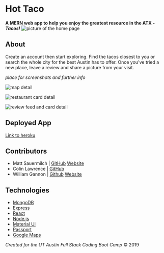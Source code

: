 # Hot Taco

__A MERN web app to help you enjoy the greatest resource in the ATX - *Tacos!*__
![picture of the home page]()

## About

Create an account then start exploring. Find the tacos closest to you or search the whole city for the best Austin has to offer. Once you've tried a new place, leave a review and share a picture from your visit.

_place for screenshots and further info_

![map detail]()

![restaurant card detail]()

![review feed and card detail]()

## Deployed App

[Link to heroku]()

## Contributors

* Matt Sauermilch | [GitHub](https://github.com/MSauermilch) [Website](https://msauermilch.github.io)
* Colin Lawrence | [GitHub](https://github.com/Clawrence005)
* William Gannon | [Github](https://github.com/w-j-gannon) [Website](https://w-j-gannon.github.io/)

## Technologies

* [MongoDB](https://www.mongodb.com/)
* [Express](https://expressjs.com/)
* [React](https://reactjs.org/)
* [Node.js](https://nodejs.org/en/)
* [Material UI](https://material-ui.com/)
* [Passport](https://www.npmjs.com/package/passport)
* [Google Maps](https://cloud.google.com/maps-platform/)

_Created for the UT Austin Full Stack Coding Boot Camp_
&copy; 2019